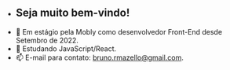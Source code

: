 - ## Seja muito bem-vindo!
- 🔭 Em estágio pela Mobly como desenvolvedor Front-End desde Setembro de 2022.
- 🌱 Estudando JavaScript/React.
- 📫 E-mail para contato: bruno.rmazello@gmail.com.
